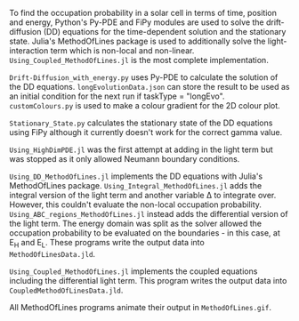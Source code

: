 To find the occupation probability in a solar cell in terms of time, position and energy, Python's Py-PDE and FiPy modules are used to solve the drift-diffusion (DD) equations for the time-dependent solution and the stationary state. Julia's MethodOfLines package is used to additionally solve the light-interaction term which is non-local and non-linear. ```Using_Coupled_MethodOfLines.jl``` is the most complete implementation.


```Drift-Diffusion_with_energy.py``` uses Py-PDE to calculate the solution of the DD equations. ```longEvolutionData.json``` can store the result to be used as an initial condition for the next run if taskType = "longEvo". ```customColours.py``` is used to make a colour gradient for the 2D colour plot.

```Stationary_State.py``` calculates the stationary state of the DD equations using FiPy although it currently doesn't work for the correct gamma value.

```Using_HighDimPDE.jl``` was the first attempt at adding in the light term but was stopped as it only allowed Neumann boundary conditions.

```Using_DD_MethodOfLines.jl``` implements the DD equations with Julia's MethodOfLines package. ```Using_Integral_MethodOfLines.jl``` adds the integral version of the light term and another variable Δ to integrate over. However, this couldn't evaluate the non-local occupation probability. ```Using_ABC_regions_MethodOfLines.jl``` instead adds the differential version of the light term. The energy domain was split as the solver allowed the occupation probability to be evaluated on the boundaries - in this case, at E<sub>H</sub> and E<sub>L</sub>. These programs write the output data into ```MethodOfLinesData.jld```.

```Using_Coupled_MethodOfLines.jl``` implements the coupled equations including the differential light term. This program writes the output data into ```CoupledMethodOfLinesData.jld```. 

All MethodOfLines programs animate their output in ```MethodOfLines.gif```.




